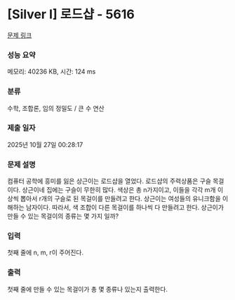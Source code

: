 # [Silver I] 로드샵 - 5616 

[문제 링크](https://www.acmicpc.net/problem/5616) 

### 성능 요약

메모리: 40236 KB, 시간: 124 ms

### 분류

수학, 조합론, 임의 정밀도 / 큰 수 연산

### 제출 일자

2025년 10월 27일 00:28:17

### 문제 설명

<p>컴퓨터 공학에 흥미를 잃은 상근이는 로드샵을 열었다. 로드샵의 주력상품은 구슬 목걸이다. 상근이네 집에는 구슬이 무한히 많다. 색상은 총 n가지이고, 이들을 각각 m개 이상씩 뽑아서 r개의 구슬로 된 목걸이를 만들려고 한다. 상근이는 여성들의 유니크함을 이해하는 남자이다. 따라서, 색 조합이 다른 목걸이를 하나씩 다 만들려고 한다. 상근이가 만들 수 있는 목걸이의 종류는 몇 가지 일까?</p>

### 입력 

 <p>첫째 줄에 n, m, r이 주어진다.</p>

### 출력 

 <p>첫째 줄에 만들 수 있는 목걸이가 총 몇 종류나 있는지 출력한다.</p>

